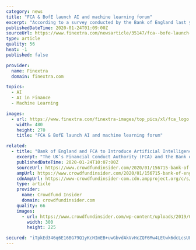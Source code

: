 ```yaml
---
category: news
title: "FCA & BofE launch AI and machine learning forum"
excerpt: "According to a survey conducted by the Bank of England last year, machine learning tools are now in use at two-thirds of UK financial ... Share information and understand the practical challenges of using AI and ML within financial services, as well as the barriers to deployment and potential risks; Gather views on potential areas where ..."
publishedDateTime: 2020-01-24T01:09:00Z
sourceUrl: https://www.finextra.com/newsarticle/35147/fca--bofe-launch-ai-and-machine-learning-forum
type: article
quality: 56
heat: -1
published: false

provider:
  name: Finextra
  domain: finextra.com

topics:
  - AI
  - AI in Finance
  - Machine Learning

images:
  - url: https://www.finextra.com/finextra-images/top_pics/xl/fca_logo.jpg
    width: 480
    height: 270
    title: "FCA & BofE launch AI and machine learning forum"

related:
  - title: "Bank of England and FCA to Introduce Artificial Intelligence and Machine Learning Forum"
    excerpt: "The UK’s Financial Conduct Authority (FCA) and the Bank of England (BoE) will reportedly be running a public/private forum that will go into the relevant technical and public policy issues related to bank adoption of artificial intelligence (AI) and machine learning (ML) technologies and software. A survey performed by the BoE in 2019 found ..."
    publishedDateTime: 2020-01-24T10:07:00Z
    sourceUrl: https://www.crowdfundinsider.com/2020/01/156715-bank-of-england-and-fca-to-introduce-artificial-intelligence-and-machine-learning-forum/
    ampUrl: https://www.crowdfundinsider.com/2020/01/156715-bank-of-england-and-fca-to-introduce-artificial-intelligence-and-machine-learning-forum/amp/
    cdnAmpUrl: https://www-crowdfundinsider-com.cdn.ampproject.org/c/s/www.crowdfundinsider.com/2020/01/156715-bank-of-england-and-fca-to-introduce-artificial-intelligence-and-machine-learning-forum/amp/
    type: article
    provider:
      name: Crowdfund Insider
      domain: crowdfundinsider.com
    quality: 66
    images:
      - url: https://www.crowdfundinsider.com/wp-content/uploads/2019/06/Bank-of-England-2-300x225.jpg
        width: 300
        height: 225

secured: "iTpkEd346q6E16BG79Q1yKcHImEB+uwGbvdAkVvHcZQF6Mw4LEtwk6dcLcsUF65u0+w3vkliQF/I+v7MxRhLD585OWMNfUSpnxOf4mC4LvrZSoON901+aAHntWExLU6X0rTKeM4s2qxNkX2aGmXdgx6g4AYtetFMGQipeBf6WbDzY9L77UTAxeKktPl1AMvfboTryzF1PHVag6U7oLAeIz1SRdzx+872axWe19Vjf3rAbTDqU1H1FestiZOAJXHwIEGa9lHaWODDg9dJh/WloDqjjapx+LkmU0qXVURohjmqAwdwyx+W+ymLPvX2VFCk;qbfUmMmDXl07pPwO30Mx4g=="
---
```


